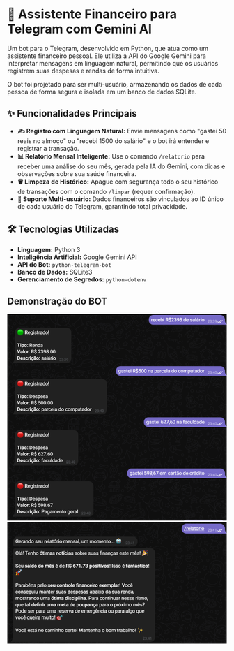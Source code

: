 # 🤖 Assistente Financeiro para Telegram com Gemini AI

Um bot para o Telegram, desenvolvido em Python, que atua como um assistente financeiro pessoal. Ele utiliza a API do Google Gemini para interpretar mensagens em linguagem natural, permitindo que os usuários registrem suas despesas e rendas de forma intuitiva.

O bot foi projetado para ser multi-usuário, armazenando os dados de cada pessoa de forma segura e isolada em um banco de dados SQLite.

## ✨ Funcionalidades Principais

-   **✍️ Registro com Linguagem Natural:** Envie mensagens como "gastei 50 reais no almoço" ou "recebi 1500 do salário" e o bot irá entender e registrar a transação.
-   **📊 Relatório Mensal Inteligente:** Use o comando `/relatorio` para receber uma análise do seu mês, gerada pela IA do Gemini, com dicas e observações sobre sua saúde financeira.
-   **🗑️ Limpeza de Histórico:** Apague com segurança todo o seu histórico de transações com o comando `/limpar` (requer confirmação).
-   **👥 Suporte Multi-usuário:** Dados financeiros são vinculados ao ID único de cada usuário do Telegram, garantindo total privacidade.

## 🛠️ Tecnologias Utilizadas

-   **Linguagem:** Python 3
-   **Inteligência Artificial:** Google Gemini API
-   **API do Bot:** `python-telegram-bot`
-   **Banco de Dados:** SQLite3
-   **Gerenciamento de Segredos:** `python-dotenv`

## Demonstração do BOT
![Demonstração do Bot](./assets/image.png)
![Demonstração do Bot](./assets/imagem-1.png)
